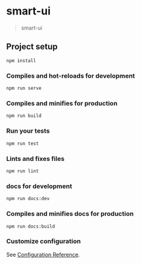 # smart-ui

> smart-ui

## Project setup

```
npm install
```

### Compiles and hot-reloads for development

```
npm run serve
```

### Compiles and minifies for production

```
npm run build
```

### Run your tests

```
npm run test
```

### Lints and fixes files

```
npm run lint
```

###  docs for development

```
npm run docs:dev
```

###  Compiles and minifies docs for production

```
npm run docs:build
```

### Customize configuration

See [Configuration Reference](https://cli.vuejs.org/config/).
